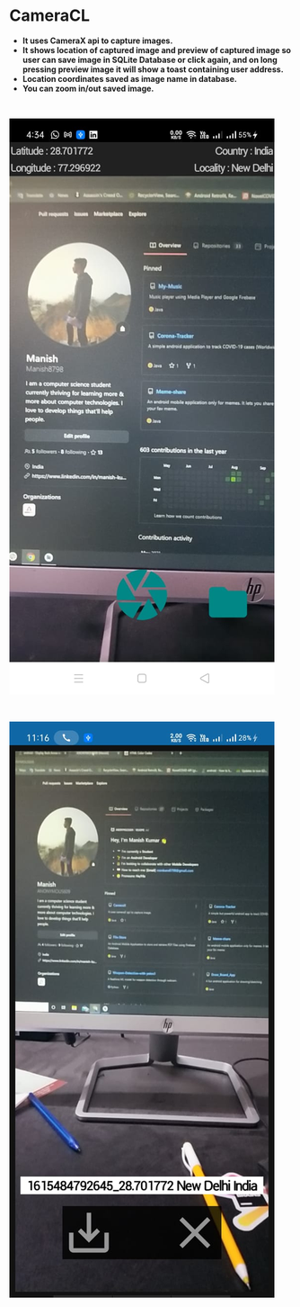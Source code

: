 # CameraCL

- **It uses CameraX api to capture images.**
- **It shows location of captured image and preview of captured image so user can save image in SQLite Database or click again, and on long pressing preview image it will show a toast containing user address.**
- **Location coordinates saved as image name in database.**
- **You can zoom in/out saved image.**

<br/>

![](screenshots/CameraCl.jpeg)

<br/>

![](screenshots/cameraCl2.jpeg)

